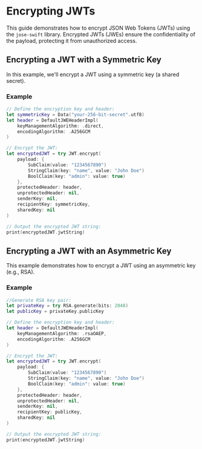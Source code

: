 # Encrypting JWTs

This guide demonstrates how to encrypt JSON Web Tokens (JWTs) using the `jose-swift` library. Encrypted JWTs (JWEs) ensure the confidentiality of the payload, protecting it from unauthorized access.

## Encrypting a JWT with a Symmetric Key

In this example, we'll encrypt a JWT using a symmetric key (a shared secret).

### Example

```swift
// Define the encryption key and header:
let symmetricKey = Data("your-256-bit-secret".utf8)
let header = DefaultJWEHeaderImpl(
    keyManagementAlgorithm: .direct,
    encodingAlgorithm: .A256GCM
)

// Encrypt the JWT:
let encryptedJWT = try JWT.encrypt(
    payload: {
        SubClaim(value: "1234567890")
        StringClaim(key: "name", value: "John Doe")
        BoolClaim(key: "admin": value: true)
    },
    protectedHeader: header,
    unprotectedHeader: nil,
    senderKey: nil,
    recipientKey: symmetricKey,
    sharedKey: nil
)

// Output the encrypted JWT string:
print(encryptedJWT.jwtString)
```

## Encrypting a JWT with an Asymmetric Key

This example demonstrates how to encrypt a JWT using an asymmetric key (e.g., RSA).

### Example

```swift
//Generate RSA key pair:
let privateKey = try RSA.generate(bits: 2048)
let publicKey = privateKey.publicKey

// Define the encryption key and header:
let header = DefaultJWEHeaderImpl(
    keyManagementAlgorithm: .rsaOAEP,
    encodingAlgorithm: .A256GCM
)

// Encrypt the JWT:
let encryptedJWT = try JWT.encrypt(
    payload: {
        SubClaim(value: "1234567890")
        StringClaim(key: "name", value: "John Doe")
        BoolClaim(key: "admin": value: true)
    },
    protectedHeader: header,
    unprotectedHeader: nil,
    senderKey: nil,
    recipientKey: publicKey,
    sharedKey: nil
)

// Output the encrypted JWT string:
print(encryptedJWT.jwtString)
```
